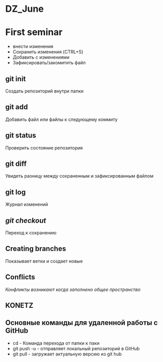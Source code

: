 # DZ_June
# First seminar
* внести изменения
* Сохранить изменения (CTRL+S)
* Добавить с изменениями
* Зафиксировать/закомитить файл
## git init
Создать репозиторий внутри папки
## git add
Добавить файл или файлы к следующему коммиту
## git status
Проверить состояние репозитория
## git diff
Увидеть разницу между сохраненным и зафиксированным файлом
## **git log**
Журнал изменений
## *git checkout*
Переход к сохранению
## Creating branches
Показывает ветки и создает новые
## Conflicts
*Конфликты возникают когда заполнено общее пространство*
## KONETZ
## Основные команды для удаленной работы с GitHub
* cd - Команда перехода от папки к паки
* git push -u  - отправляет локальный репозиторий в GitHub
* git pull - загружает актуальную версию из git hub